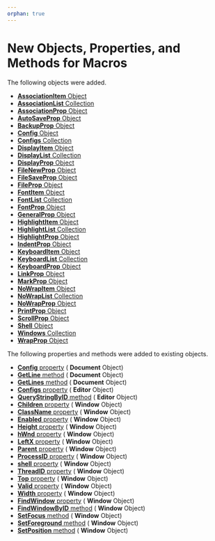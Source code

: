 ```yaml
---
orphan: true
---
```

# New Objects, Properties, and Methods for Macros

The following objects were added.

- [**AssociationItem** Object](../macro/association_item/index)
- [**AssociationList** Collection](../macro/association_list/index)
- [**AssociationProp** Object](../macro/association_prop/index)
- [**AutoSaveProp** Object](../macro/auto_save_prop/index)
- [**BackupProp** Object](../macro/backup_prop/index)
- [**Config** Object](../macro/config/index)
- [**Configs** Collection](../macro/configs/index)
- [**DisplayItem** Object](../macro/display_item/index)
- [**DisplayList** Collection](../macro/display_list/index)
- [**DisplayProp** Object](../macro/display_prop/index)
- [**FileNewProp** Object](../macro/file_new_prop/index)
- [**FileSaveProp** Object](../macro/file_save_prop/index)
- [**FileProp** Object](../macro/file_prop/index)
- [**FontItem** Object](../macro/font_item/index)
- [**FontList** Collection](../macro/font_list/index)
- [**FontProp** Object](../macro/font_prop/index)
- [**GeneralProp** Object](../macro/general_prop/index)
- [**HighlightItem** Object](../macro/highlight_item/index)
- [**HighlightList** Collection](../macro/highlight_list/index)
- [**HighlightProp** Object](../macro/highlight_prop/index)
- [**IndentProp** Object](../macro/indent_prop/index)
- [**KeyboardItem** Object](../macro/keyboard_item/index)
- [**KeyboardList** Collection](../macro/keyboard_list/index)
- [**KeyboardProp** Object](../macro/keyboard_prop/index)
- [**LinkProp** Object](../macro/link_prop/index)
- [**MarkProp** Object](../macro/mark_prop/index)
- [**NoWrapItem** Object](../macro/no_wrap_item/index)
- [**NoWrapList** Collection](../macro/no_wrap_list/index)
- [**NoWrapProp** Object](../macro/no_wrap_prop/index)
- [**PrintProp** Object](../macro/print_prop/index)
- [**ScrollProp** Object](../macro/scroll_prop/index)
- [**Shell** Object](../macro/shell/index)
- [**Windows** Collection](../macro/windows/index)
- [**WrapProp** Object](../macro/wrap_prop/index)

The following properties and methods were added to existing objects.

- [**Config** property](../macro/document/config) ( **Document** Object)
- [**GetLine** method](../macro/document/getline) ( **Document** Object)
- [**GetLines** method](../macro/document/getlines) ( **Document** Object)
- [**Configs** property](../macro/editor/configs) ( **Editor** Object)
- [**QueryStringByID** method](../macro/editor/editor_querystringbyid) ( **Editor** Object)
- [**Children** property](../macro/window/children) ( **Window** Object)
- [**ClassName** property](../macro/window/class_name) ( **Window** Object)
- [**Enabled** property](../macro/window/enabled) ( **Window** Object)
- [**Height** property](../macro/window/height) ( **Window** Object)
- [**hWnd** property](../macro/window/hwnd) ( **Window** Object)
- [**LeftX** property](../macro/window/leftx) ( **Window** Object)
- [**Parent** property](../macro/window/parent) ( **Window** Object)
- [**ProcessID** property](../macro/window/process_id) ( **Window** Object)
- [**shell** property](../macro/window/shell) ( **Window** Object)
- [**ThreadID** property](../macro/window/thread_id) ( **Window** Object)
- [**Top** property](../macro/window/top) ( **Window** Object)
- [**Valid** property](../macro/window/valid) ( **Window** Object)
- [**Width** property](../macro/window/width) ( **Window** Object)
- [**FindWindow** property](../macro/window/find_window) ( **Window** Object)
- [**FindWindowByID** method](../macro/window/find_window_by_id) ( **Window** Object)
- [**SetFocus** method](../macro/window/set_focus) ( **Window** Object)
- [**SetForeground** method](../macro/window/set_foreground) ( **Window** Object)
- [**SetPosition** method](../macro/window/set_position) ( **Window** Object)
